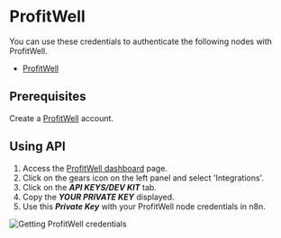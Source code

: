 # ProfitWell

You can use these credentials to authenticate the following nodes with ProfitWell.

- [ProfitWell](/integrations/nodes/n8n-nodes-base.profitWell/)

## Prerequisites

Create a [ProfitWell](https://www.profitwell.com/) account.

## Using API

1. Access the [ProfitWell dashboard](https://www2.profitwell.com/app/dashboard) page.
2. Click on the gears icon on the left panel and select 'Integrations'.
3. Click on the ***API KEYS/DEV KIT*** tab.
4. Copy the ***YOUR PRIVATE KEY*** displayed.
5. Use this ***Private Key*** with your ProfitWell node credentials in n8n.

![Getting ProfitWell credentials](/_images/integrations/credentials/profitwell/using-api.gif)
